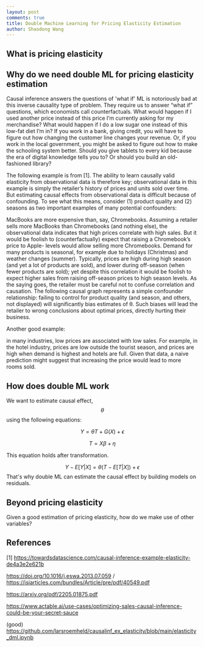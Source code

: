 ```yaml
---
layout: post
comments: true
title: Double Machine Learning for Pricing Elasticity Estimation
author: Shaodong Wang
---
```


## What is pricing elasticity

## Why do we need double ML for pricing elasticity estimation

Causal inference answers the questions of 'what if'
ML is notoriously bad at this inverse causality type of problem. They require us to answer “what if” questions, which economists call counterfactuals. What would happen if I used another price instead of this price I’m currently asking for my merchandise? What would happen if I do a low sugar one instead of this low-fat diet I’m in? If you work in a bank, giving credit, you will have to figure out how changing the customer line changes your revenue. Or, if you work in the local government, you might be asked to figure out how to make the schooling system better. Should you give tablets to every kid because the era of digital knowledge tells you to? Or should you build an old-fashioned library?

The following example is from [1]. 
The ability to learn causally valid elasticity from observational data is therefore key; observational data in this example is simply the retailer’s history of prices and units sold over time. But estimating causal effects from observational data is difficult because of confounding. To see what this means, consider (1) product quality and (2) seasons as two important examples of many potential confounders:

MacBooks are more expensive than, say, Chromebooks. Assuming a retailer sells more MacBooks than Chromebooks (and nothing else), the observational data indicates that high prices correlate with high sales. But it would be foolish to (counterfactually) expect that raising a Chromebook’s price to Apple- levels would allow selling more Chromebooks.
Demand for many products is seasonal, for example due to holidays (Christmas) and weather changes (summer). Typically, prices are high during high season (and yet a lot of products are sold), and lower during off-season (when fewer products are sold); yet despite this correlation it would be foolish to expect higher sales from raising off-season prices to high season levels.
As the saying goes, the retailer must be careful not to confuse correlation and causation. The following causal graph represents a simple confounder relationship: failing to control for product quality (and season, and others, not displayed) will significantly bias estimates of θ. Such biases will lead the retailer to wrong conclusions about optimal prices, directly hurting their business.

Another good example:

in many industries, low prices are associated with low sales. For example, in the hotel industry, prices are low outside the tourist season, and prices are high when demand is highest and hotels are full. Given that data, a naive prediction might suggest that increasing the price would lead to more rooms sold.

## How does double ML work
We want to estimate causal effect, $$\theta$$ using the following equations:

$$Y = \theta T + G(X) + \epsilon$$

$$T = X\beta + \eta$$

This equation holds after transformation.

$$Y-E[Y|X] = \theta (T - E[T|X]) + \epsilon$$
That's why double ML can estimate the causal effect by building models on residuals.



## Beyond pricing elasticity
Given a good estimation of pricing elasticity, how do we make use of other variables?







## References
[1] https://towardsdatascience.com/causal-inference-example-elasticity-de4a3e2e621b

https://doi.org/10.1016/j.eswa.2013.07.059 / 
https://isiarticles.com/bundles/Article/pre/pdf/40549.pdf

https://arxiv.org/pdf/2205.01875.pdf

https://www.actable.ai/use-cases/optimizing-sales-causal-inference-could-be-your-secret-sauce

(good) https://github.com/larsroemheld/causalinf_ex_elasticity/blob/main/elasticity_dml.ipynb 
